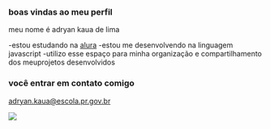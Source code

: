 ### boas vindas ao meu perfil

meu nome é adryan kaua de lima

-estou estudando na [alura](https://www.alura.com.br)
-estou me desenvolvendo na linguagem javascript
-utilizo esse espaço para minha organização e  compartilhamento dos meuprojetos desenvolvidos

### você entrar em contato comigo 

adryan.kaua@escola.pr.gov.br

![](https://media.tenor.com/wf1xM)
